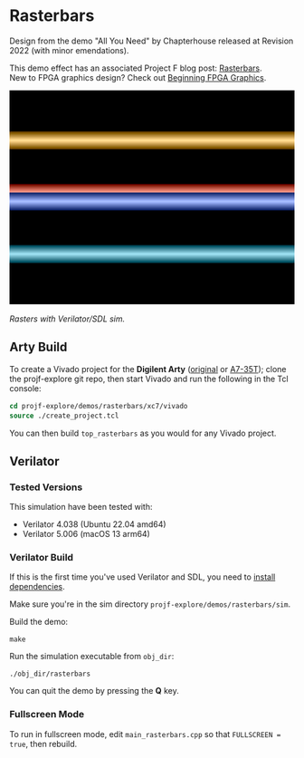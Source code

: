 # Rasterbars

Design from the demo "All You Need" by Chapterhouse released at Revision 2022 (with minor emendations).

This demo effect has an associated Project F blog post: [Rasterbars](https://projectf.io/posts/rasterbars/).  
New to FPGA graphics design? Check out [Beginning FPGA Graphics](https://projectf.io/posts/fpga-graphics/).

![](../../doc/img/rasterbars-sim.png?raw=true "")

_Rasters with Verilator/SDL sim._

## Arty Build

To create a Vivado project for the **Digilent Arty** ([original](https://digilent.com/reference/programmable-logic/arty/reference-manual) or [A7-35T](https://reference.digilentinc.com/reference/programmable-logic/arty-a7/reference-manual)); clone the projf-explore git repo, then start Vivado and run the following in the Tcl console:

```tcl
cd projf-explore/demos/rasterbars/xc7/vivado
source ./create_project.tcl
```

You can then build `top_rasterbars` as you would for any Vivado project.

## Verilator

### Tested Versions

This simulation have been tested with:

* Verilator 4.038 (Ubuntu 22.04 amd64)
* Verilator 5.006 (macOS 13 arm64)

### Verilator Build

If this is the first time you've used Verilator and SDL, you need to [install dependencies](https://projectf.io/posts/verilog-sim-verilator-sdl/#installing-dependencies).

Make sure you're in the sim directory `projf-explore/demos/rasterbars/sim`.

Build the demo:

```shell
make
```

Run the simulation executable from `obj_dir`:

```shell
./obj_dir/rasterbars
```

You can quit the demo by pressing the **Q** key.

### Fullscreen Mode

To run in fullscreen mode, edit `main_rasterbars.cpp` so that `FULLSCREEN = true`, then rebuild.
